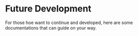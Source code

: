 # Future Development

For those hoe want to continue and developed, here are some documentations that can guide on your way.
